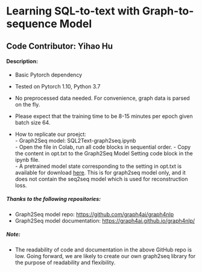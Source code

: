 # Learning SQL-to-text with Graph-to-sequence Model
## Code Contributor: Yihao Hu

#### Description:
* Basic Pytorch dependency
* Tested on Pytorch 1.10, Python 3.7 
* No preprocessed data needed. For convenience, graph data is parsed on the fly. 
* Please expect that the training time to be 8-15 minutes per epoch given batch size 64.

* How to replicate our proejct: <br />
      - Graph2Seq model: SQL2Text-graph2seq.ipynb <br />
      - Open the file in Colab, run all code blocks in sequential order.
      - Copy the content in opt.txt to the Graph2Seq Model Setting code block in the ipynb file. <br />
      - A pretrained model state corresponding to the setting in opt.txt is available for download [here](https://drive.google.com/file/d/1gmkPxmbBvRN0jVUBUpsYHQkZI5mdkZSh/view?usp=sharing). This is for graph2seq model only, and it does not contain the seq2seq model which is used for reconstruction loss. <br />

##### Thanks to the following repositories: 
- Graph2Seq model repo: https://github.com/graph4ai/graph4nlp
- Graph2Seq model documentation: https://graph4ai.github.io/graph4nlp/

##### Note:
- The readability of code and documentation in the above GitHub repo is low. Going forward, we are likely to create our own graph2seq library for the purpose of readability and flexibility.
